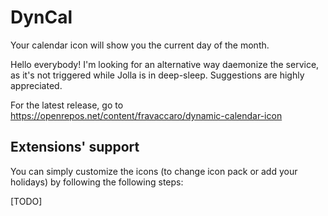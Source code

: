 # DynCal

Your calendar icon will show you the current day of the month.

Hello everybody! I'm looking for an alternative way daemonize the service, as it's not triggered while Jolla is in deep-sleep. Suggestions are highly appreciated.

For the latest release, go to https://openrepos.net/content/fravaccaro/dynamic-calendar-icon

## Extensions' support

You can simply customize the icons (to change icon pack or add your holidays) by following the following steps:

[TODO]